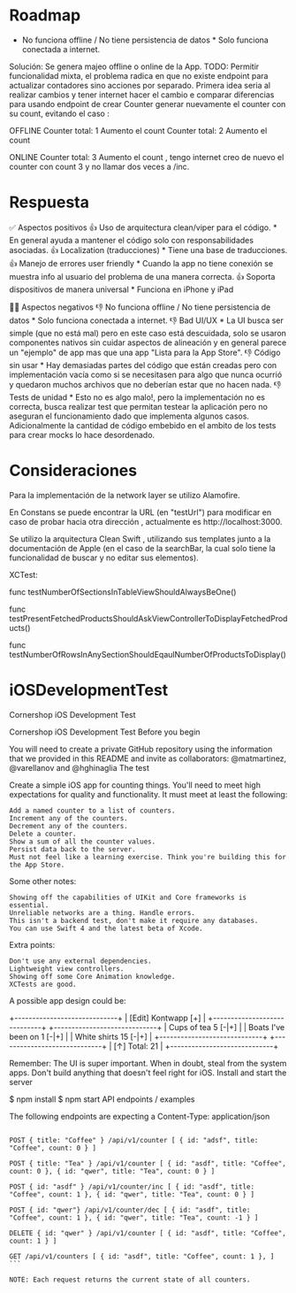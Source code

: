 
# Roadmap
- No funciona offline / No tiene persistencia de datos * Solo funciona conectada a internet.

Solución: Se genera majeo offline o online de la App. 
TODO: Permitir funcionalidad mixta, el problema radica en que no existe endpoint para actualizar contadores sino acciones por separado. Primera idea seria al realizar cambios y tener internet hacer el cambio e comparar diferencias para usando endpoint de crear Counter generar nuevamente el counter con su count, evitando el caso :

OFFLINE 
Counter total: 1
Aumento el count
Counter total: 2
Aumento el count

ONLINE
Counter total: 3
Aumento el count , tengo internet creo de nuevo el counter con count 3 y no llamar dos veces a /inc.


# Respuesta

✅ Aspectos positivos
👍 Uso de arquitectura clean/viper para el código. * En general ayuda a mantener el código solo con responsabilidades asociadas.
👍 Localization (traducciones) * Tiene una base de traducciones.
👍 Manejo de errores user friendly * Cuando la app no tiene conexión se muestra info al usuario del problema de una manera correcta.
👍 Soporta dispositivos de manera universal * Funciona en iPhone y iPad

🙅‍♂️ Aspectos negativos
👎 No funciona offline / No tiene persistencia de datos * Solo funciona conectada a internet.
👎 Bad UI/UX * La UI busca ser simple (que no está mal) pero en este caso está descuidada, solo se usaron componentes nativos sin cuidar aspectos de alineación y en general parece un "ejemplo" de app mas que una app "Lista para la App Store".
👎 Código sin usar * Hay demasiadas partes del código que están creadas pero con implementación vacía como si se necesitasen para algo que nunca ocurrió y quedaron muchos archivos que no deberían estar que no hacen nada.
👎 Tests de unidad * Esto no es algo malo!, pero la implementación no es correcta, busca realizar test que permitan testear la aplicación pero no aseguran el funcionamiento dado que implementa algunos casos. Adicionalmente la cantidad de código embebido en el ambito de los tests para crear mocks lo hace desordenado.




# Consideraciones

Para la implementación de la network layer se utilizo Alamofire.

En Constans se puede encontrar la URL (en "testUrl") para modificar en caso de probar hacia otra dirección , actualmente es http://localhost:3000.

Se utilizo la arquitectura Clean Swift , utilizando sus templates junto a la documentación de Apple (en el caso de la searchBar, la cual solo tiene la funcionalidad de buscar y no editar sus elementos).

XCTest:

func testNumberOfSectionsInTableViewShouldAlwaysBeOne()

func testPresentFetchedProductsShouldAskViewControllerToDisplayFetchedProducts()

func testNumberOfRowsInAnySectionShouldEqaulNumberOfProductsToDisplay()


# iOSDevelopmentTest
Cornershop iOS Development Test


Cornershop iOS Development Test
Before you begin

You will need to create a private GitHub repository using the information that we provided in this README and invite as collaborators: @matmartinez, @varellanov and @hghinaglia
The test

Create a simple iOS app for counting things. You'll need to meet high expectations for quality and functionality. It must meet at least the following:

    Add a named counter to a list of counters.
    Increment any of the counters.
    Decrement any of the counters.
    Delete a counter.
    Show a sum of all the counter values.
    Persist data back to the server.
    Must not feel like a learning exercise. Think you're building this for the App Store.

Some other notes:

    Showing off the capabilities of UIKit and Core frameworks is essential.
    Unreliable networks are a thing. Handle errors.
    This isn't a backend test, don't make it require any databases.
    You can use Swift 4 and the latest beta of Xcode.

Extra points:

    Don't use any external dependencies.
    Lightweight view controllers.
    Showing off some Core Animation knowledge.
    XCTests are good.

A possible app design could be:

+-----------------------------+ | [Edit] Kontwapp [+] | +-----------------------------+ +-----------------------------+ | Cups of tea 5 [-|+] | | Boats I've been on 1 [-|+] | | White shirts 15 [-|+] | +-----------------------------+ +-----------------------------+ | [↑] Total: 21 | +-----------------------------+

Remember: The UI is super important. When in doubt, steal from the system apps. Don't build anything that doesn't feel right for iOS.
Install and start the server

$ npm install $ npm start
API endpoints / examples

The following endpoints are expecting a Content-Type: application/json


``` GET /api/v1/counters [ ]

POST { title: "Coffee" } /api/v1/counter [ { id: "adsf", title: "Coffee", count: 0 } ]

POST { title: "Tea" } /api/v1/counter [ { id: "asdf", title: "Coffee", count: 0 }, { id: "qwer", title: "Tea", count: 0 } ]

POST { id: "asdf" } /api/v1/counter/inc [ { id: "asdf", title: "Coffee", count: 1 }, { id: "qwer", title: "Tea", count: 0 } ]

POST { id: "qwer"} /api/v1/counter/dec [ { id: "asdf", title: "Coffee", count: 1 }, { id: "qwer", title: "Tea", count: -1 } ]

DELETE { id: "qwer" } /api/v1/counter [ { id: "asdf", title: "Coffee", count: 1 } ]

GET /api/v1/counters [ { id: "asdf", title: "Coffee", count: 1 }, ] ```

NOTE: Each request returns the current state of all counters.


